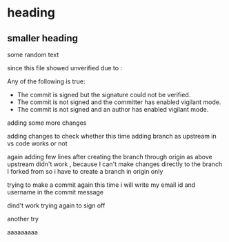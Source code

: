# heading

## smaller heading

some random text

since this file showed unverified due to :

Any of the following is true:
- The commit is signed but the signature could not be verified.
- The commit is not signed and the committer has enabled vigilant mode.
- The commit is not signed and an author has enabled vigilant mode.

adding some more changes

adding changes to check whether this time adding branch as upstream in vs code works or not

again adding few lines after creating the branch through origin as above upstream didn't work , because I can't make changes directly to the branch I forked from
so i have to create a branch in origin only

trying to make a commit again this time i will write my email id and username in the commit message

dind't work trying again to sign off

another try

aaaaaaaaa
